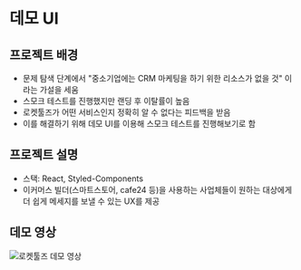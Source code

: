 # 데모 UI

## 프로젝트 배경

- 문제 탐색 단계에서 "중소기업에는 CRM 마케팅을 하기 위한 리소스가 없을 것" 이라는 가설을 세움
- 스모크 테스트를 진행했지만 랜딩 후 이탈률이 높음
- 로켓툴즈가 어떤 서비스인지 정확히 알 수 없다는 피드백을 받음
- 이를 해결하기 위해 데모 UI를 이용해 스모크 테스트를 진행해보기로 함

## 프로젝트 설명

- 스택: React, Styled-Components
- 이커머스 빌더(스마트스토어, cafe24 등)을 사용하는 사업체들이 원하는 대상에게 더 쉽게 메세지를 보낼 수 있는 UX를 제공


## 데모 영상

![로켓툴즈 데모 영상](https://github.com/junha6316/sideproject/assets/63660112/bb3d4c0f-f030-4bb1-9966-574e305525e3)

